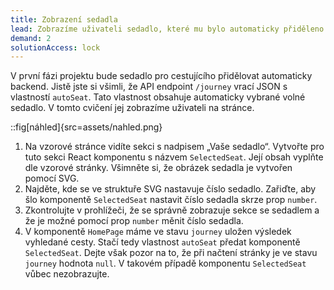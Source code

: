 ```yaml
---
title: Zobrazení sedadla
lead: Zobrazíme uživateli sedadlo, které mu bylo automaticky přiděleno.
demand: 2
solutionAccess: lock
---
```


V první fázi projektu bude sedadlo pro cestujícího přidělovat automaticky backend. Jistě jste si všimli, že API endpoint `/journey` vrací JSON s vlastností `autoSeat`. Tato vlastnost obsahuje automaticky vybrané volné sedadlo. V tomto cvičení jej zobrazíme uživateli na stránce.

::fig[náhled]{src=assets/nahled.png}

1. Na vzorové stránce vidíte sekci s nadpisem „Vaše sedadlo“. Vytvořte pro tuto sekci React komponentu s názvem `SelectedSeat`. Její obsah vyplňte dle vzorové stránky. Všimněte si, že obrázek sedadla je vytvořen pomocí SVG.
1. Najděte, kde se ve struktuře SVG nastavuje číslo sedadlo. Zařiďte, aby šlo komponentě `SelectedSeat` nastavit číslo sedadla skrze prop `number`.
1. Zkontrolujte v prohlížeči, že se správně zobrazuje sekce se sedadlem a že je možné pomocí prop `number` měnit číslo sedadla.
1. V komponentě `HomePage` máme ve stavu `journey` uložen výsledek vyhledané cesty. Stačí tedy vlastnost `autoSeat` předat komponentě `SelectedSeat`. Dejte však pozor na to, že při načtení stránky je ve stavu `journey` hodnota `null`. V takovém případě komponentu `SelectedSeat` vůbec nezobrazujte.
